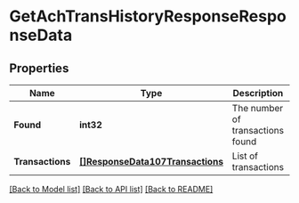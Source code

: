 # GetAchTransHistoryResponseResponseData

## Properties
Name | Type | Description | Notes
------------ | ------------- | ------------- | -------------
**Found** | **int32** | The number of transactions found | [default to null]
**Transactions** | [**[]ResponseData107Transactions**](ResponseData107_transactions.md) | List of transactions | [default to null]

[[Back to Model list]](../README.md#documentation-for-models) [[Back to API list]](../README.md#documentation-for-api-endpoints) [[Back to README]](../README.md)

